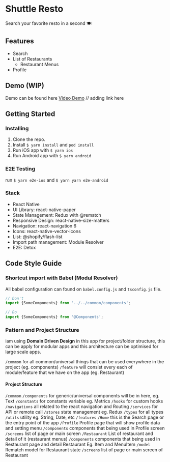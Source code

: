 # Shuttle Resto

Search your favorite resto in a second 🍽️

## Features

- Search
- List of Restaurants
  - Restaurant Menus
- Profile

## Demo (WIP)

Demo can be found here [Video Demo]()
// adding link here

## Getting Started

### Installing

1. Clone the repo.
2. Install `$ yarn install` and `pod install`
3. Run iOS app with `$ yarn ios`
4. Run Android app with `$ yarn android`

### E2E Testing

run `$ yarn e2e-ios` and `$ yarn yarn e2e-android`

### Stack

- React Native
- UI Library: react-native-paper
- State Management: Redux with @rematch
- Responsive Design: react-native-size-matters
- Navigation: react-navigation 6
- Icons: react-native-vector-icons
- List: @shopify/flash-list
- Import path management: Module Resolver
- E2E: Detox

## Code Style Guide

### Shortcut import with Babel (Modul Resolver)

All babel configuration can found on `babel.config.js` and `tsconfig.js` file.

```javascript
// Don't
import {SomeComponents} from '../../common/components';

// Do
import {SomeComponents} from '@Components';
```

### Pattern and Project Structure

iam using **Domain Driven Design** in this app for project/folder structure, this can be apply for modular apps and this architecture can be optimised for large scale apps.

`/common` for all common/universal things that can be used everywhere in the project (eg. components)
`/feature` will consist every each of module/feature that we have on the app (eg. Restaurant)

#### Project Structure

`/common`
`/components` for generic/universal components will be in here, eg. Text
`/constants` for constants variable eg. Metrics
`/hooks` for custom hooks
`/navigations` all related to the react navigation and Routing
`/services` for API or remote call
`/stores` state management eg. Redux
`/types` for all types
`/utils` utility eg. String, Date, etc
`/features`
`/Home` this is the Search page or the entry point of the app
`/Profile` Profile page that will show profile data and setting menu
`/components` components that being used in Profile screen
`/screens` list of page or main screen
`/Restaurant` List of restaurant and detail of it (restaurant menus)
`/components` components that being used in Restaurant page and detail Restaurant Eg. Item and MenuItem
`/model` Rematch model for Restaurant state
`/screens` list of page or main screen of Restaurant
